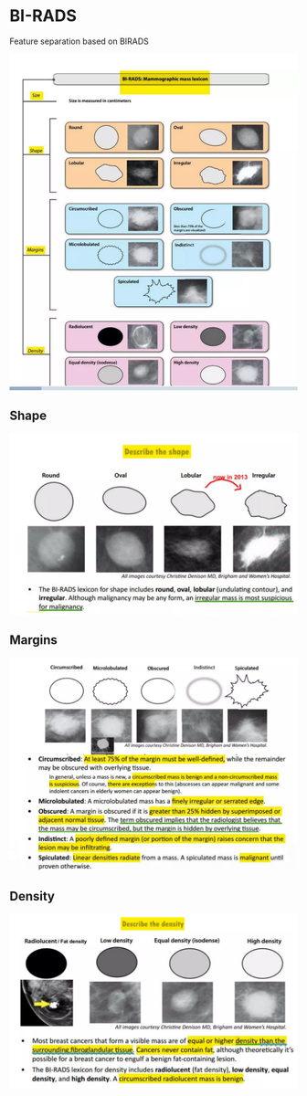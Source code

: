 # BI-RADS
Feature separation based on BIRADS

![BI-RADS overview](Ref/overview.png)

## Shape
![Shape](Ref/shape.png)

## Margins
![Margins](Ref/margin.png)

## Density
![Density](Ref/density.png)
